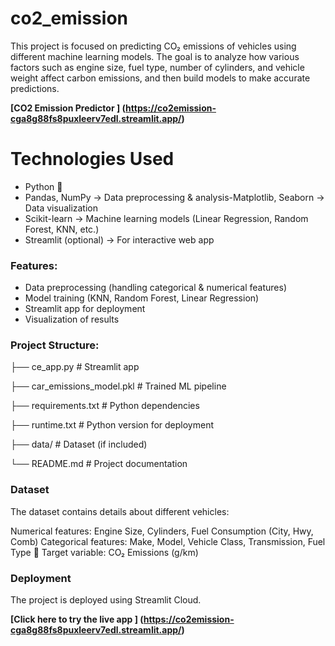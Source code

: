 # co2_emission
This project is focused on predicting CO₂ emissions of vehicles using different machine learning models. The goal is to analyze how various factors such as engine size, fuel type, number of cylinders, and vehicle weight affect carbon emissions, and then build models to make accurate predictions.

**[CO2 Emission Predictor ] (https://co2emission-cga8g88fs8puxleerv7edl.streamlit.app/)**

#  Technologies Used
- Python 🐍
- Pandas, NumPy → Data preprocessing & analysis-Matplotlib, Seaborn → Data visualization
- Scikit-learn → Machine learning models (Linear Regression, Random Forest, KNN, etc.)
- Streamlit (optional) → For interactive web app

### Features:
- Data preprocessing (handling categorical & numerical features)  
- Model training (KNN, Random Forest, Linear Regression)  
- Streamlit app for deployment  
- Visualization of results  

### Project Structure:
 ├── ce_app.py              # Streamlit app

 ├── car_emissions_model.pkl # Trained ML pipeline

 ├── requirements.txt       # Python dependencies

 ├── runtime.txt            # Python version for deployment

 ├── data/                  # Dataset (if included)

 └── README.md              # Project documentation



 ### Dataset
The dataset contains details about different vehicles:

Numerical features: Engine Size, Cylinders, Fuel Consumption (City, Hwy, Comb)
Categorical features: Make, Model, Vehicle Class, Transmission, Fuel Type
🎯 Target variable: CO₂ Emissions (g/km)  

### Deployment
The project is deployed using Streamlit Cloud.

**[Click here to try the live app ] (https://co2emission-cga8g88fs8puxleerv7edl.streamlit.app/)**

